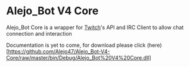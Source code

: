 # Alejo_Bot V4 Core
Alejo_Bot Core is a wrapper for [Twitch](https://twitch.tv)'s API and IRC Client to allow chat connection and interaction

Documentation is yet to come, for download please click (here)[https://github.com/Alejo47/Alejo_Bot-V4-Core/raw/master/bin/Debug/Alejo_Bot%20V4%20Core.dll]
